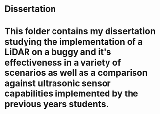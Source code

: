 # Dissertation
# This folder contains my dissertation studying the implementation of a LiDAR on a buggy and it's effectiveness in a variety of scenarios as well as a comparison against ultrasonic sensor capabilities implemented by the previous years students.
